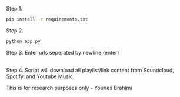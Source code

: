 Step 1.
```bash
pip install -r requirements.txt
```
Step 2.
```bash
python app.py
```
Step 3.
Enter urls seperated by newline (enter)

\
Step 4.
Script will download all playlist/link content from Soundcloud, Spotify, and Youtube Music.

This is for research purposes only - Younes Brahimi
